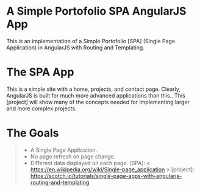 # A Simple Portofolio SPA AngularJS App

This is an implementation of a Simple Portofolio [SPA] (Single Page Application) in AngularJS with Routing and Templating.

# The SPA App

This is a simple site with a home, projects, and contact page. Clearly, AngularJS is built for much more advanced applications than this.. This [project] will show many of the concepts needed for implementing larger and more complex projects.

# The Goals

> - A Single Page Application.
> - No page refresh on page change.
> - Different data displayed on each page.
[SPA]: < https://en.wikipedia.org/wiki/Single-page_application >
[project]: <https://scotch.io/tutorials/single-page-apps-with-angularjs-routing-and-templating>
